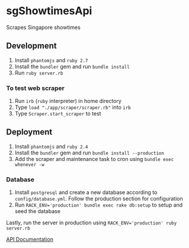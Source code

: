# sgShowtimesApi

Scrapes Singapore showtimes

## Development
1. Install `phantomjs` and `ruby 2.7`
2. Install the `bundler` gem and run `bundle install`
3. Run `ruby server.rb`

### To test web scraper
1. Run `irb` (`ruby` interpreter) in home directory
2. Type `load "./app/scraper/scraper.rb"` into `irb`
3. Type `Scraper.start_scraper` to test

## Deployment
1. Install `phantomjs` and `ruby 2.4`
2. Install the `bundler` gem and run `bundle install --production`
3. Add the scraper and maintenance task to cron using `bundle exec whenever -w`

### Database
1. Install `postgresql` and create a new database according to `config/database.yml`. Follow the production section for configuration
2. Run `RACK_ENV='production' bundle exec rake db:setup` to setup and seed the database

Lastly, run the server in production using
`RACK_ENV='production' ruby server.rb`

[API Documentation](docs/api-ref.md)
